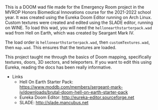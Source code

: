 This is a DOOM wad file made for the Emergency Room project in the MVROP Honors Biomedical Innovations course for the 2021-2022 school year. It was created using the Eureka Doom Editor running on Arch Linux. Custom textures were created and edited using the SLADE editor, running on WINE. To load this wad, you will need the `hellonearthstarterpack.wad` wad from Hell on Earth, which was created by Seargant Mark IV. 

The load order is `hellonearthstarterpack.wad`, then `customTextures.wad`, then `map.wad`. This ensures that the textures are loaded.

This project taught me through the basics of Doom mapping, specifically textures, doors, 3D sectors, and teleporters. If you want to edit this using Eureka, reading the docs has been really informative. 

- Links
    - Hell On Earth Starter Pack: https://www.moddb.com/members/sergeant-mark-iv/downloads/brutal-doom-hell-on-earth-starter-pack
    - Eureka Doom Editor: http://eureka-editor.sourceforge.net
    - SLADE: http://slade.mancubus.net
